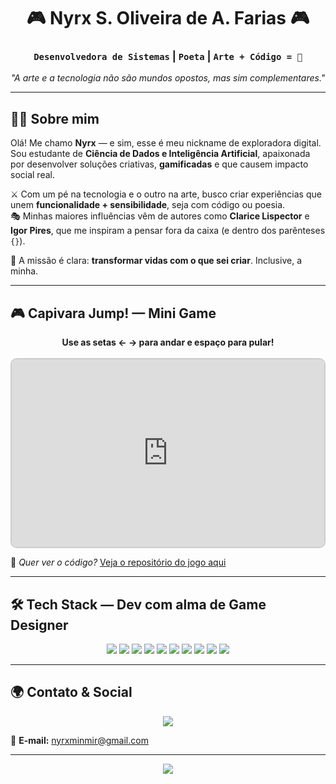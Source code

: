 <h1 align="center">
  🎮 Nyrx S. Oliveira de A. Farias 🎮  
</h1>

<h3 align="center">
  <code>Desenvolvedora de Sistemas</code> | <code>Poeta</code> | <code>Arte + Código = 💜</code>
</h3>

<p align="center">
  <em>"A arte e a tecnologia não são mundos opostos, mas sim complementares."</em>
</p>

---

## 🧠✨ Sobre mim

Olá! Me chamo **Nyrx** — e sim, esse é meu nickname de exploradora digital. Sou estudante de **Ciência de Dados e Inteligência Artificial**, apaixonada por desenvolver soluções criativas, **gamificadas** e que causem impacto social real.

⚔️ Com um pé na tecnologia e o outro na arte, busco criar experiências que unem **funcionalidade + sensibilidade**, seja com código ou poesia.  
🎭 Minhas maiores influências vêm de autores como **Clarice Lispector** e **Igor Pires**, que me inspiram a pensar fora da caixa (e dentro dos parênteses `{}`).

🧩 A missão é clara: **transformar vidas com o que sei criar**. Inclusive, a minha.

---

## 🎮 Capivara Jump! — Mini Game

<p align="center">
  <strong>Use as setas ← → para andar e espaço para pular!</strong><br><br>
  <iframe src="https://SEU-LINK-AQUI.github.io/capivara-jump" width="500" height="300" style="border: 2px solid #ccc; border-radius: 10px;"></iframe>
</p>

🔗 *Quer ver o código?* [Veja o repositório do jogo aqui](https://github.com/SEU-USUARIO/capivara-jump)

---

## 🛠️ Tech Stack — Dev com alma de Game Designer

<p align="center">
  <img src="https://img.shields.io/badge/Python-%2314354C.svg?style=for-the-badge&logo=python&logoColor=white" />
  <img src="https://img.shields.io/badge/PostgreSQL-%23336791.svg?style=for-the-badge&logo=postgresql&logoColor=white" />
  <img src="https://img.shields.io/badge/JavaScript-%23323330.svg?style=for-the-badge&logo=javascript&logoColor=%23F7DF1E" />
  <img src="https://img.shields.io/badge/CSS-%231572B6.svg?style=for-the-badge&logo=css3&logoColor=white" />
  <img src="https://img.shields.io/badge/HTML5-%23E34F26.svg?style=for-the-badge&logo=html5&logoColor=white" />
  <img src="https://img.shields.io/badge/SQLite-%2307405e.svg?style=for-the-badge&logo=sqlite&logoColor=white" />
  <img src="https://img.shields.io/badge/Figma-%23F24E1E.svg?style=for-the-badge&logo=figma&logoColor=white" />
  <img src="https://img.shields.io/badge/Canva-%2300C4CC.svg?style=for-the-badge&logo=canva&logoColor=white" />
  <img src="https://img.shields.io/badge/Photoshop-%2331A8FF.svg?style=for-the-badge&logo=adobephotoshop&logoColor=white" />
  <img src="https://img.shields.io/badge/Linux-FCC624?style=for-the-badge&logo=linux&logoColor=black" />
</p>

---

## 🌍 Contato & Social

<p align="center">
  <a href="https://instagram.com/nyrx_scar__" target="_blank">
    <img src="https://img.shields.io/badge/Instagram-%23E4405F.svg?style=for-the-badge&logo=Instagram&logoColor=white" />
  </a>
</p>

📧 **E-mail:** [nyrxminmir@gmail.com](mailto:nyrxminmir@gmail.com)

---

<p align="center">
  <img src="https://visitcount.itsvg.in/api?id=ApolloMorningstar&icon=6&color=12" />
</p>

<!-- Powered by capivaras, café e criatividade -->
